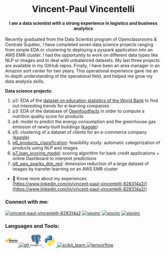 <h1 align="center">Vincent-Paul Vincentelli</h1>
<h4 align="center">I am a data scientist with a strong experience in logistics and business analytics</h4>

Recently graduated from the Data Scientist program of Openclassrooms & Centrale Supélec, I have completed seven data 
science projects ranging from simple EDA or clustering to deploying a pyspark application into an AWS EMR cluster. I had the 
opportunity to work on different data types like NLP or images and to deal with unbalanced datasets. My last three projects are available in my GitHub repos.
Finally, I have been an area manager in an Amazon sort center for two years. This operational experience gave
me an in-depth understanding of the operational field, and helped me grow my data analysis skills.

**Data science projects:**

1) p2: EDA of the [dataset on education statistics of the World Bank](https://datacatalog.worldbank.org/search/dataset/0038480) to find out interesting trends for e-learning companies
2) p3: EDA of the database of [Openfoodfacts](https://world.openfoodfacts.org/) in order to compute a nutrition quality score for products
3) p4: model to predict the energy consumption and the greenhouse gas emission of newly-built buildings ([kaggle](https://www.kaggle.com/city-of-seattle/sea-building-energy-benchmarking#2015-building-energy-benchmarking.csv))
4) p5: clustering of a dataset of clients for an e-commerce company ([kaggle](https://www.kaggle.com/olistbr/brazilian-ecommerce))
5) [p6_products_classification](https://github.com/vpvinc/p6_products_classification): feasibility study: automatic categorization of products using NLP and images
6) [p7_loan_scoring_model](https://github.com/vpvinc/P7_loan_scoring_model): scoring algorithm for bank credit applications + online Dashboard to interpret predictions
7) [p8_aws_sparks_dim_red](https://github.com/vpvinc/p8_aws_sparks_dim_red): dimension reduction of a large dataset of images by transfer learning on an AWS EMR cluster


- 📄 Know more about my experiences [https://www.linkedin.com/in/vincent-paul-vincentelli-828314a2/](https://www.linkedin.com/in/vincent-paul-vincentelli-828314a2/)

<h3 align="left">Connect with me:</h3>
<p align="left">
<a href="https://linkedin.com/in/vincent-paul-vincentelli-828314a2" target="blank"><img align="center" src="https://raw.githubusercontent.com/rahuldkjain/github-profile-readme-generator/master/src/images/icons/Social/linked-in-alt.svg" alt="vincent-paul-vincentelli-828314a2" height="30" width="40" /></a>
<a href="https://stackoverflow.com/users/14668029/vpvinc" target="blank"><img align="center" src="https://raw.githubusercontent.com/rahuldkjain/github-profile-readme-generator/master/src/images/icons/Social/stack-overflow.svg" alt="vpvinc" height="30" width="40" /></a>
<a href="https://kaggle.com/vpvinc" target="blank"><img align="center" src="https://raw.githubusercontent.com/rahuldkjain/github-profile-readme-generator/master/src/images/icons/Social/kaggle.svg" alt="vpvinc" height="30" width="40" /></a>
<a href="https://www.leetcode.com/vpvinc" target="blank"><img align="center" src="https://raw.githubusercontent.com/rahuldkjain/github-profile-readme-generator/master/src/images/icons/Social/leet-code.svg" alt="vpvinc" height="30" width="40" /></a>
</p>

<h3 align="left">Languages and Tools:</h3>
<p align="left"> <a href="https://aws.amazon.com" target="_blank"> <img src="https://raw.githubusercontent.com/devicons/devicon/master/icons/amazonwebservices/amazonwebservices-original-wordmark.svg" alt="aws" width="40" height="40"/> </a> <a href="https://git-scm.com/" target="_blank"> <img src="https://www.vectorlogo.zone/logos/git-scm/git-scm-icon.svg" alt="git" width="40" height="40"/> </a> <a href="https://www.postgresql.org" target="_blank"> <img src="https://raw.githubusercontent.com/devicons/devicon/master/icons/postgresql/postgresql-original-wordmark.svg" alt="postgresql" width="40" height="40"/> </a> <a href="https://www.python.org" target="_blank"> <img src="https://raw.githubusercontent.com/devicons/devicon/master/icons/python/python-original.svg" alt="python" width="40" height="40"/> </a> <a href="https://scikit-learn.org/" target="_blank"> <img src="https://upload.wikimedia.org/wikipedia/commons/0/05/Scikit_learn_logo_small.svg" alt="scikit_learn" width="40" height="40"/> </a> <a href="https://www.tensorflow.org" target="_blank"> <img src="https://www.vectorlogo.zone/logos/tensorflow/tensorflow-icon.svg" alt="tensorflow" width="40" height="40"/> </a> </p>
